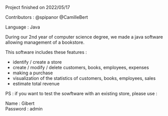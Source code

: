 Project finished on 2022/05/17

Contributors : 
  @spipanor
  @CamilleBert

Language : 
  Java

During our 2nd year of computer science degree, we made a java software allowing management of a bookstore.

This software includes these features :

- identify / create a store 
- create / modify / delete customers, books, employees, expenses
- making a purchase
- visualization of the statistics of customers, books, employees, sales
- estimate total revenue


PS : if you want to test the sowftware with an existing store, please use :

Name : Gibert<br>
Password : admin
</br>

